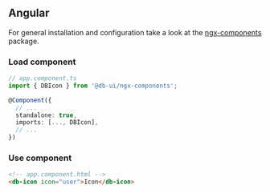 ## Angular

For general installation and configuration take a look at the [ngx-components](https://www.npmjs.com/package/@db-ui/ngx-components) package.

### Load component

```ts app.component.ts
// app.component.ts
import { DBIcon } from '@db-ui/ngx-components';

@Component({
  // ...
  standalone: true,
  imports: [..., DBIcon],
  // ...
})
```

### Use component

```html app.component.html
<!-- app.component.html -->
<db-icon icon="user">Icon</db-icon>
```
